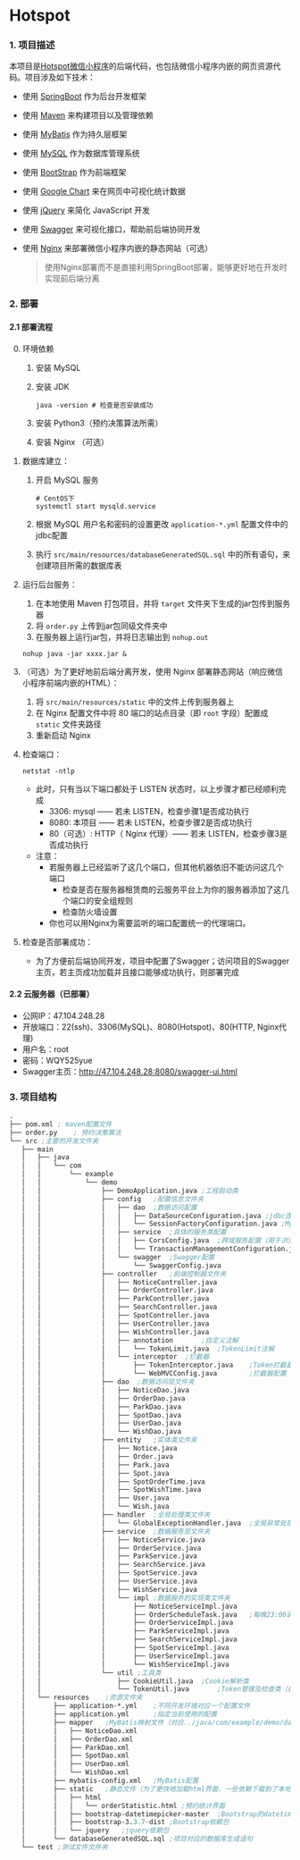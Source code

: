 # Hotspot

### 1. 项目描述

本项目是[Hotspot微信小程序](https://github.com/Big-sisters-of-Anping/Hotspot-front)的后端代码，也包括微信小程序内嵌的网页资源代码。项目涉及如下技术：

* 使用 [SpringBoot](https://spring.io/projects/spring-boot) 作为后台开发框架

* 使用 [Maven](http://maven.apache.org/index.html) 来构建项目以及管理依赖

* 使用 [MyBatis](https://mybatis.org/mybatis-3/) 作为持久层框架

* 使用 [MySQL](https://www.mysql.com/) 作为数据库管理系统

* 使用 [BootStrap](https://www.bootcss.com/) 作为前端框架

* 使用 [Google Chart](https://developers.google.cn/chart/interactive/docs) 来在网页中可视化统计数据

* 使用 [jQuery](https://jquery.com/)  来简化 JavaScript 开发

* 使用 [Swagger](https://swagger.io/) 来可视化接口，帮助前后端协同开发

* 使用 [Nginx](http://nginx.org/en/) 来部署微信小程序内嵌的静态网站（可选）

  > 使用Nginx部署而不是直接利用SpringBoot部署，能够更好地在开发时实现前后端分离



### 2. 部署

#### 2.1 部署流程

0. 环境依赖
   1. 安装 MySQL
   
   2. 安装 JDK
   
      ```shell
      java -version # 检查是否安装成功
      ```
   
   3. 安装 Python3（预约决策算法所需）

   4. 安装 Nginx （可选）
   
1. 数据库建立：

   1. 开启 MySQL 服务

      ```shell
      # CentOS下
      systemctl start mysqld.service
      ```

   2. 根据 MySQL 用户名和密码的设置更改 `application-*.yml` 配置文件中的jdbc配置

   3. 执行 `src/main/resources/databaseGeneratedSQL.sql` 中的所有语句，来创建项目所需的数据库表

2. 运行后台服务：

   1. 在本地使用 Maven 打包项目，并将 `target`  文件夹下生成的jar包传到服务器
   2. 将 `order.py` 上传到jar包同级文件夹中
   3. 在服务器上运行jar包，并将日志输出到 `nohup.out`

   ```shell
   nohup java -jar xxxx.jar &
   ```

3. （可选）为了更好地前后端分离开发，使用 Nginx 部署静态网站（响应微信小程序前端内嵌的HTML）：

   1. 将 `src/main/resources/static` 中的文件上传到服务器上
   2. 在 Nginx 配置文件中将 80 端口的站点目录（即 `root` 字段）配置成 `static` 文件夹路径
   3. 重新启动 Nginx

4. 检查端口：

   ```shell
   netstat -ntlp
   ```

   * 此时，只有当以下端口都处于 LISTEN 状态时，以上步骤才都已经顺利完成
     * 3306: mysql —— 若未 LISTEN，检查步骤1是否成功执行
     * 8080: 本项目	—— 若未 LISTEN，检查步骤2是否成功执行
     * 80（可选）: HTTP（ Nginx 代理）—— 若未 LISTEN，检查步骤3是否成功执行
   * 注意：
     * 若服务器上已经监听了这几个端口，但其他机器依旧不能访问这几个端口
       * 检查是否在服务器租赁商的云服务平台上为你的服务器添加了这几个端口的安全组规则
       * 检查防火墙设置
     * 你也可以用Nginx为需要监听的端口配置统一的代理端口。

5. 检查是否部署成功：

   * 为了方便前后端协同开发，项目中配置了Swagger；访问项目的Swagger主页，若主页成功加载并且接口能够成功执行，则部署完成

#### 2.2 云服务器（已部署）

- 公网IP：47.104.248.28
- 开放端口：22(ssh)、3306(MySQL)、8080(Hotspot)、80(HTTP, Nginx代理)
- 用户名：root
- 密码：WQY525yue
- Swagger主页：http://47.104.248.28:8080/swagger-ui.html



### 3. 项目结构

```lisp
.
├── pom.xml	; maven配置文件
├── order.py	; 预约决策算法
└── src	;主要的开发文件夹
   ├── main
   │   ├── java
   │   │   └── com
   │   │       └── example
   │   │           └── demo
   │   │               ├── DemoApplication.java	;工程启动类
   │   │               ├── config	;配置信息文件夹
   │   │               │   ├── dao	;数据访问配置
   │   │               │   │   ├── DataSourceConfiguration.java	;jdbc连接配置
   │   │               │   │   └── SessionFactoryConfiguration.java	;MyBatis配置
   │   │               │   ├── service	;具体的服务类配置
   │   │               │   │   ├── CorsConfig.java	;跨域服务配置（用于浏览器访问时）
   │   │               │   │   └── TransactionManagementConfiguration.java	;数据库事务配置
   │   │               │   └── swagger	;Swagger配置
   │   │               │       └── SwaggerConfig.java
   │   │               ├── controller	;前端控制器文件夹
   │   │               │   ├── NoticeController.java
   │   │               │   ├── OrderController.java
   │   │               │   ├── ParkController.java
   │   │               │   ├── SearchController.java
   │   │               │   ├── SpotController.java
   │   │               │   ├── UserController.java
   │   │               │   ├── WishController.java
   │   │               │   ├── annotation		;自定义注解
   │   │               │   │   └── TokenLimit.java	;TokenLimit注解
   │   │               │   └── interceptor	;拦截器
   │   │               │       ├── TokenInterceptor.java	;Token拦截器
   │   │               │       └── WebMVCConfig.java		;拦截器配置
   │   │               ├── dao	;数据访问层文件夹
   │   │               │   ├── NoticeDao.java
   │   │               │   ├── OrderDao.java
   │   │               │   ├── ParkDao.java
   │   │               │   ├── SpotDao.java
   │   │               │   ├── UserDao.java
   │   │               │   └── WishDao.java
   │   │               ├── entity	;实体类文件夹
   │   │               │   ├── Notice.java
   │   │               │   ├── Order.java
   │   │               │   ├── Park.java
   │   │               │   ├── Spot.java
   │   │               │   ├── SpotOrderTime.java
   │   │               │   ├── SpotWishTime.java
   │   │               │   ├── User.java
   │   │               │   └── Wish.java
   │   │               ├── handler	;全局处理类文件夹
   │   │               │   └── GlobalExceptionHandler.java	;全局异常处理类
   │   │               ├── service	;数据服务层文件夹
   │   │               │   ├── NoticeService.java
   │   │               │   ├── OrderService.java
   │   │               │   ├── ParkService.java
   │   │               │   ├── SearchService.java
   │   │               │   ├── SpotService.java
   │   │               │   ├── UserService.java
   │   │               │   ├── WishService.java
   │   │               │   └── impl	;数据服务的实现类文件夹
   │   │               │       ├── NoticeServiceImpl.java
   │   │               │       ├── OrderScheduleTask.java	;每晚23:00调用预约决策算法
   │   │               │       ├── OrderServiceImpl.java
   │   │               │       ├── ParkServiceImpl.java
   │   │               │       ├── SearchServiceImpl.java
   │   │               │       ├── SpotServiceImpl.java
   │   │               │       ├── UserServiceImpl.java
   │   │               │       └── WishServiceImpl.java
   │   │               └── util	;工具类
   │   │                   ├── CookieUtil.java	;Cookie解析类
   │   │                   └── TokenUtil.java		;Token管理及检查类（在TokenInterceptor中使用）
   │   └── resources	;资源文件夹
   │       ├── application-*.yml	;不同开发环境对应一个配置文件
   │       ├── application.yml		;指定当前使用的配置
   │       ├── mapper	;MyBatis映射文件（对应../java/com/example/demo/dao中的每个数据访问接口）
   │       │   ├── NoticeDao.xml
   │       │   ├── OrderDao.xml
   │       │   ├── ParkDao.xml
   │       │   ├── SpotDao.xml
   │       │   ├── UserDao.xml
   │       │   └── WishDao.xml
   │       ├── mybatis-config.xml	;MyBatis配置
   │       ├── static	;静态文件（为了更快地加载html界面，一些依赖下载到了本地）
   │       │   ├── html
   │       │   │   └── orderStatistic.html ;预约统计界面
   │       │   ├── bootstrap-datetimepicker-master	;Bootstrap的datetimepicker依赖包
   │       │   ├── bootstrap-3.3.7-dist	;Bootstrap依赖包
   │       │   └── jquery	;jquery依赖包
   │       └── databaseGeneratedSQL.sql	;项目对应的数据库生成语句
   └── test ;测试文件文件夹
```